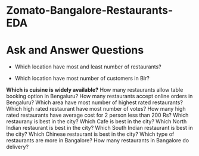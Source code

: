 # Zomato-Bangalore-Restaurants-EDA
# Ask and Answer Questions

- Which location have most and least number of restaurants?

- Which location have most number of customers in Blr?

**Which is cuisine is widely available?**
How many restaurants allow table booking option in Bengaluru?
How many restaurants accept online orders in Bengaluru?
Which area have most number of highest rated restaurants?
Which high rated restaurant have most number of votes?
How many high rated restaurants have average cost for 2 person less than 200 Rs?
Which restaurany is best in the city?
Which Cafe is best in the city?
Which North Indian restaurant is best in the city?
Which South Indian restaurant is best in the city?
Which Chinese restaurant is best in the city?
Which type of restaurants are more in Bangalore?
How many restaurants in Bangalore do delivery?
